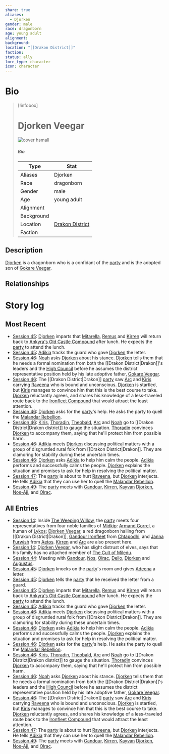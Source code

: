 ```yaml
---
share: true
aliases:
  - Djorken
gender: male
race: dragonborn
age: young adult
alignment: 
background: 
location: "[[Drakon District]]"
faction: 
status: ally
lore_type: character
icon: character
---
```

# Bio
> [!infobox]
> # Djorken Veegar
> ![cover hsmall](insertimage.png)
> ##### Bio
> | Type | Stat |
> | ---- | ---- |
> | Aliases | Djorken|
> | Race| dragonborn |
> | Gender| male|
> | Age | young adult|
> | Alignment|| 
> | Background| |
> | Location|  [Drakon District](../Locations/Areas/Drakon%20District.md)|
> | Faction| | 
## Description
[Djorken](Djorken%20Veegar.md) is a dragonborn who is a confidant of the [party](../Factions/Seven%20Up....md) and is the adopted son of [Gokare Veegar](./Gokare%20Veegar.md).
## Relationships

# Story log
## Most Recent
- [Session 45](../Session%20Log/Session%2045.md): [Djorken](Djorken%20Veegar.md) imparts that [Mitarella](Mitarella%20Randall.md), [Remus](Remus%20Kyp.md) and [Kirren](Kirren%20Acquermann.md) will return back to [Ankyra's Old Castle Compound](Ankyra's%20Old%20Castle%20Compound.md) after lunch. He expects the [party](Seven%20Up....md) to attend the lunch.
- [Session 45](../Session%20Log/Session%2045.md): [Adikia](Adikia%20Unalome.md) tracks the guard who gave [Djorken](Djorken%20Veegar.md) the letter.
- [Session 46](../Session%20Log/Session%2046.md): [Noah](Noah%20Skie.md) asks [Djorken](Djorken%20Veegar.md) about his stance. [Djorken](Djorken%20Veegar.md) tells them that he needs a formal nomination from both the [[Drakon District|Drakon]]'s leaders and the [High Council](The%20High%20Council%20of%20Midkip.md) before he assumes the district representative position held by his late adoptive father, [Gokare Veegar](Gokare%20Veegar.md).
- [Session 46](../Session%20Log/Session%2046.md): The [[Drakon District|Drakon]] [party](Seven%20Up....md) saw [Arc](Arc.md) and [Kiris](Kiris%20Acquermann.md) carrying [Raveena](Raveena%20Malandar.md) who is bound and unconscious. [Djorken](Djorken%20Veegar.md) is startled, but [Kiris](Kiris%20Acquermann.md) manages to convince him that this is the best course to take. [Djorken](Djorken%20Veegar.md) reluctantly agrees, and shares his knowledge of a less-traveled route back to the [Ironfleet Compound](Ironfleet%20Compound.md) that would attract the least attention.
- [Session 46](../Session%20Log/Session%2046.md): [Djorken](Djorken%20Veegar.md) asks for the [party](Seven%20Up....md)'s help. He asks the party to quell the [Malandar Rebellion](Malandar%20Rebellion.md).
- [Session 46](../Session%20Log/Session%2046.md): [Kiris](Kiris%20Acquermann.md), [Thoradin](Thoradin%20Goodman.md), [Theobald](Theobald%20Clayhollow.md), [Arc](Arc.md) and [Noah](Noah%20Skie.md) go to [[Drakon District|Drakon district]] to gauge the situation. [Thoradin](Thoradin%20Goodman.md) convinces [Djorken](Djorken%20Veegar.md) to accompany them, saying that he'll protect him from possible harm.
- [Session 46](../Session%20Log/Session%2046.md): [Adikia](Adikia%20Unalome.md) meets [Djorken](Djorken%20Veegar.md) discussing political matters with a group of disgruntled rural folk from [[Drakon District|Drakon]]. They are clamoring for stability during these uncertain times.
- [Session 46](../Session%20Log/Session%2046.md): [Djorken](Djorken%20Veegar.md) asks [Adikia](Adikia%20Unalome.md) to help him calm the people. [Adikia](Adikia%20Unalome.md) performs and successfully calms the people. [Djorken](Djorken%20Veegar.md) explains the situation and promises to ask for help in resolving the political matter.
- [Session 47](../Session%20Log/Session%2047.md): The [party](Seven%20Up....md) is about to hurt [Raveena](Raveena%20Malandar.md), but [Djorken](Djorken%20Veegar.md) interjects. He tells [Adikia](Adikia%20Unalome.md) that they can use her to quell the [Malandar Rebellion](Malandar%20Rebellion.md).
- [Session 49](../Session%20Log/Session%2049.md): The [party](Seven%20Up....md) meets with [Gandour](Gandour%20Ironfleet.md), [Kirren](Kirren%20Acquermann.md), [Kayvan](Kayvan%20Acquermann.md) [Djorken](Djorken%20Veegar.md), [Nos-Aji](Nos-Aji.md), and [Olrac](Olrac.md).

## All Entries
- [Session 14](../../Session%2014.md): Inside [The Weeping WIllow](The%20Weeping%20WIllow.md), the [party](Seven%20Up....md) meets four representatives from four noble families of [Midkip](Midkip.md): [Armand Gorrel](Armand%20Gorrel.md), a human of [Lykos](Lykos%20District.md); [Djorken Veegar](Djorken%20Veegar.md), a red dragonborn hailing from [[Drakon District|Drakon]], [Gandour Ironfleet](Gandour%20Ironfleet.md) from [Chtapodhi](Chtapodhi%20District.md), and [Janna Furwish](Janna%20Furwish.md) from [Aetos](Aetos%20District.md). [Kirren](Kirren%20Acquermann.md) and [Arc](Arc.md) are also present here.
- [Session 14](../../Session%2014.md): [Djorken Veegar](Djorken%20Veegar.md), who has slight distrust of elves, says that his family has no attached member of [The Cult of Miledu](The%20Cult%20of%20Miledu.md).
- [Session 44](../Session%20Log/Session%2044.md): Meeting with [Gandour](Gandour%20Ironfleet.md), [Nos](Nos-Aji.md), [Olrac](Olrac.md), [Dello](Dello%20Stoneshard.md), [Djorken](Djorken%20Veegar.md) and [Augustus](Augustus.md).
- [Session 45](../Session%20Log/Session%2045.md): [Djorken](Djorken%20Veegar.md) knocks on the [party](Seven%20Up....md)'s room and gives [Adeena](Adeena%20Oberon.md) a letter.
- [Session 45](../Session%20Log/Session%2045.md): [Djorken](Djorken%20Veegar.md) tells the [party](Seven%20Up....md) that he received the letter from a guard.
- [Session 45](../Session%20Log/Session%2045.md): [Djorken](Djorken%20Veegar.md) imparts that [Mitarella](Mitarella%20Randall.md), [Remus](Remus%20Kyp.md) and [Kirren](Kirren%20Acquermann.md) will return back to [Ankyra's Old Castle Compound](Ankyra's%20Old%20Castle%20Compound.md) after lunch. He expects the [party](Seven%20Up....md) to attend the lunch.
- [Session 45](../Session%20Log/Session%2045.md): [Adikia](Adikia%20Unalome.md) tracks the guard who gave [Djorken](Djorken%20Veegar.md) the letter.
- [Session 46](../Session%20Log/Session%2046.md): [Adikia](Adikia%20Unalome.md) meets [Djorken](Djorken%20Veegar.md) discussing political matters with a group of disgruntled rural folk from [[Drakon District|Drakon]]. They are clamoring for stability during these uncertain times.
- [Session 46](../Session%20Log/Session%2046.md): [Djorken](Djorken%20Veegar.md) asks [Adikia](Adikia%20Unalome.md) to help him calm the people. [Adikia](Adikia%20Unalome.md) performs and successfully calms the people. [Djorken](Djorken%20Veegar.md) explains the situation and promises to ask for help in resolving the political matter.
- [Session 46](../Session%20Log/Session%2046.md): [Djorken](Djorken%20Veegar.md) asks for the [party](Seven%20Up....md)'s help. He asks the party to quell the [Malandar Rebellion](Malandar%20Rebellion.md).
- [Session 46](../Session%20Log/Session%2046.md): [Kiris](Kiris%20Acquermann.md), [Thoradin](Thoradin%20Goodman.md), [Theobald](Theobald%20Clayhollow.md), [Arc](Arc.md) and [Noah](Noah%20Skie.md) go to [[Drakon District|Drakon district]] to gauge the situation. [Thoradin](Thoradin%20Goodman.md) convinces [Djorken](Djorken%20Veegar.md) to accompany them, saying that he'll protect him from possible harm.
- [Session 46](../Session%20Log/Session%2046.md): [Noah](Noah%20Skie.md) asks [Djorken](Djorken%20Veegar.md) about his stance. [Djorken](Djorken%20Veegar.md) tells them that he needs a formal nomination from both the [[Drakon District|Drakon]]'s leaders and the [High Council](The%20High%20Council%20of%20Midkip.md) before he assumes the district representative position held by his late adoptive father, [Gokare Veegar](Gokare%20Veegar.md).
- [Session 46](../Session%20Log/Session%2046.md): The [[Drakon District|Drakon]] [party](Seven%20Up....md) saw [Arc](Arc.md) and [Kiris](Kiris%20Acquermann.md) carrying [Raveena](Raveena%20Malandar.md) who is bound and unconscious. [Djorken](Djorken%20Veegar.md) is startled, but [Kiris](Kiris%20Acquermann.md) manages to convince him that this is the best course to take. [Djorken](Djorken%20Veegar.md) reluctantly agrees, and shares his knowledge of a less-traveled route back to the [Ironfleet Compound](Ironfleet%20Compound.md) that would attract the least attention.
- [Session 47](../Session%20Log/Session%2047.md): The [party](Seven%20Up....md) is about to hurt [Raveena](Raveena%20Malandar.md), but [Djorken](Djorken%20Veegar.md) interjects. He tells [Adikia](Adikia%20Unalome.md) that they can use her to quell the [Malandar Rebellion](Malandar%20Rebellion.md).
- [Session 49](../Session%20Log/Session%2049.md): The [party](Seven%20Up....md) meets with [Gandour](Gandour%20Ironfleet.md), [Kirren](Kirren%20Acquermann.md), [Kayvan](Kayvan%20Acquermann.md) [Djorken](Djorken%20Veegar.md), [Nos-Aji](Nos-Aji.md), and [Olrac](Olrac.md).
